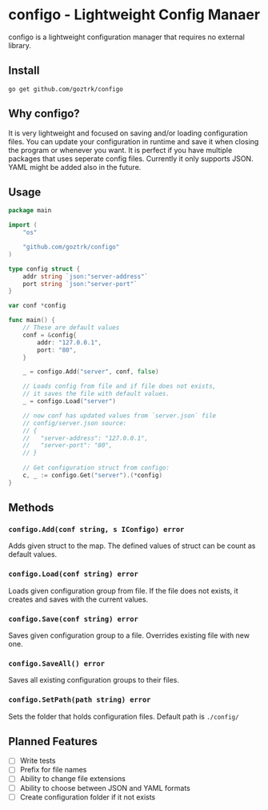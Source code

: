 # configo - Lightweight Config Manaer

configo is a lightweight configuration manager that requires no external library.

## Install
```shell
go get github.com/goztrk/configo
```

## Why configo?
It is very lightweight and focused on saving and/or loading configuration files.
You can update your configuration in runtime and save it when closing the program
or whenever you want. It is perfect if you have multiple packages that uses
seperate config files. Currently it only supports JSON. YAML might be added
also in the future.

## Usage
```go
package main

import (
    "os"

    "github.com/goztrk/configo"
)

type config struct {
    addr string `json:"server-address"`
    port string `json:"server-port"`
}

var conf *config

func main() {
    // These are default values
    conf = &config{
        addr: "127.0.0.1",
        port: "80",
    }

    _ = configo.Add("server", conf, false)

    // Loads config from file and if file does not exists,
    // it saves the file with default values.
    _ = configo.Load("server")

    // now conf has updated values from `server.json` file
    // config/server.json source:
    // {
    //   "server-address": "127.0.0.1",
    //   "server-port": "80",
    // }
    
    // Get configuration struct from configo:
    c, _ := configo.Get("server").(*config)
}

```

## Methods
### `configo.Add(conf string, s IConfigo) error`
Adds given struct to the map. The defined values of struct can be count as default values.

### `configo.Load(conf string) error`
Loads given configuration group from file. If the file does not exists, it creates and saves with the
current values.

### `configo.Save(conf string) error`
Saves given configuration group to a file. Overrides existing file with new one.

### `configo.SaveAll() error`
Saves all existing configuration groups to their files.

### `configo.SetPath(path string) error`
Sets the folder that holds configuration files. Default path is `./config/`

## Planned Features
- [ ] Write tests
- [ ] Prefix for file names
- [ ] Ability to change file extensions
- [ ] Ability to choose between JSON and YAML formats
- [ ] Create configuration folder if it not exists
